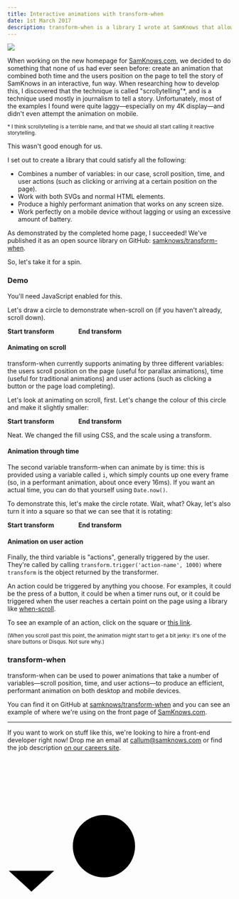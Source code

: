 ```yaml
---
title: Interactive animations with transform-when
date: 1st March 2017
description: transform-when is a library I wrote at SamKnows that allows you to combine a number of variables—scroll position, time, and user actions—to create beautiful, performant animations. This article demonstrates some of the functionality of the library.
---
```


<link rel="stylesheet" href="/assets/build/transform-when.css">

![](https://camo.githubusercontent.com/74e76f488000f2bdd64c1f115473aeda8ecb9058/68747470733a2f2f6769616e742e6766796361742e636f6d2f536361726365496d6167696e61746976654c616d707265792e676966)

When working on the new homepage for [SamKnows.com], we decided to do something that none of us had ever seen before: create an animation that combined both time and the users position on the page to tell the story of SamKnows in an interactive, fun way. When researching how to develop this, I discovered that the technique is called "scrollytelling"\*, and is a technique used mostly in journalism to tell a story. Unfortunately, most of the examples I found were quite laggy—especially on my 4K display—and didn't even attempt the animation on mobile.

<small>\* I think scrollytelling is a terrible name, and that we should all start calling it reactive storytelling.</small>

This wasn't good enough for us.

I set out to create a library that could satisfy all the following:

- Combines a number of variables: in our case, scroll position, time, and user actions (such as clicking or arriving at a certain position on the page).
- Work with both SVGs and normal HTML elements.
- Produce a highly performant animation that works on any screen size.
- Work perfectly on a mobile device without lagging or using an excessive amount of battery.

As demonstrated by the completed home page, I succeeded! We've published it as an open source library on GitHub: [samknows/transform-when].

So, let's take it for a spin.

### Demo

You'll need JavaScript enabled for this.

Let's draw a circle to demonstrate when-scroll on (if you haven't already, scroll down).

<div class="transform" data-transform="draw-circle">
    <strong class="start">Start transform</strong>
    <strong>&nbsp;</strong>
    <strong>&nbsp;</strong>
    <strong>&nbsp;</strong>
    <strong>&nbsp;</strong>
    <strong>&nbsp;</strong>
    <strong>&nbsp;</strong>
    <strong>&nbsp;</strong>
    <strong class="end">End transform</strong>
</div>

#### Animating on scroll

transform-when currently supports animating by three different variables: the users scroll position on the page (useful for parallax animations), time (useful for traditional animations) and user actions (such as clicking a button or the page load completing).

Let's look at animating on scroll, first. Let's change the colour of this circle and make it slightly smaller:

<div class="transform" data-transform="scroll">
    <strong class="start">Start transform</strong>
    <strong>&nbsp;</strong>
    <strong>&nbsp;</strong>
    <strong>&nbsp;</strong>
    <strong>&nbsp;</strong>
    <strong>&nbsp;</strong>
    <strong>&nbsp;</strong>
    <strong>&nbsp;</strong>
    <strong class="end">End transform</strong>
</div>

Neat. We changed the fill using CSS, and the scale using a transform.

#### Animation through time

The second variable transform-when can animate by is time: this is provided using a variable called `i`, which simply counts up one every frame (so, in a performant animation, about once every 16ms). If you want an actual time, you can do that yourself using `Date.now()`.

To demonstrate this, let's make the circle rotate. Wait, what? Okay, let's also turn it into a square so that we can see that it is rotating:

<div class="transform" data-transform="time">
    <strong class="start">Start transform</strong>
    <strong>&nbsp;</strong>
    <strong>&nbsp;</strong>
    <strong>&nbsp;</strong>
    <strong>&nbsp;</strong>
    <strong>&nbsp;</strong>
    <strong>&nbsp;</strong>
    <strong>&nbsp;</strong>
    <strong class="end">End transform</strong>
</div>

#### Animation on user action

Finally, the third variable is "actions", generally triggered by the user. They're called by calling `transform.trigger('action-name', 1000)` where `transform` is the object returned by the transformer.

An action could be triggered by anything you choose. For examples, it could be the press of a button, it could be when a timer runs out, or it could be triggered when the user reaches a certain point on the page using a library like <a href="https://github.com/callumacrae/when-scroll">when-scroll</a>.

To see an example of an action, click on the square or <a href="#action" class="trigger-action">this link</a>.

<small>(When you scroll past this point, the animation might start to get a bit jerky: it's one of the share buttons or Disqus. Not sure why.)</small>

### transform-when

transform-when can be used to power animations that take a number of variables—scroll position, time, and user actions—to produce an efficient, performant animation on both desktop and mobile devices.

You can find it on GitHub at [samknows/transform-when] and you can see an example of where we're using on the front page of [SamKnows.com].

----

If you want to work on stuff like this, we're looking to hire a front-end developer right now! Drop me an email at <callum@samknows.com> or find the job description [on our careers site](https://samknows.com/company/careers/front-end-developer).

<svg class="arrow" width="108" height="304" xmlns="http://www.w3.org/2000/svg" viewBox="0 0 108 304" >
	<polyline class="st0" points="105,254.2 54,301 3,254.2 	"/>
	<line class="st0" x1="54" y1="301" x2="54" y2="3"/>
</svg>

<svg class="demo" width="210" height="210" viewBox="0 0 210 210" xmlns="http://www.w3.org/2000/svg">
    <rect transform="translate(105 105)" x="-70" y="-70" width="140" height="140" rx="70" ry="70" />
</svg>

<script src="/assets/build/transform-when.js"></script>


[SamKnows.com]: https://www.samknows.com/
[samknows/transform-when]: https://github.com/samknows/transform-when
